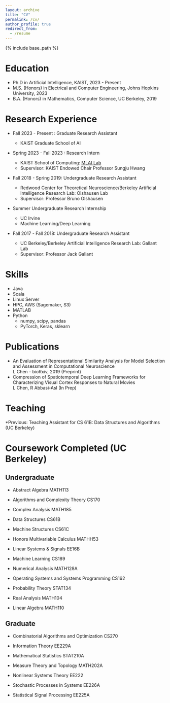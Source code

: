 ```yaml
---
layout: archive
title: "CV"
permalink: /cv/
author_profile: true
redirect_from:
  - /resume
---
```


{% include base_path %}

Education
======
* Ph.D in Artificial Intelligence, KAIST, 2023 - Present
* M.S. (Honors) in Electrical and Computer Engineering, Johns Hopkins University, 2023
* B.A. (Honors) in Mathematics, Computer Science, UC Berkeley, 2019 

Research Experience
======
* Fall 2023 - Present : Graduate Research Assistant
  * KAIST Graduate School of AI

* Spring 2023 - Fall 2023 : Research Intern
  * KAIST School of Computing: [MLAI Lab](https://www.mlai-kaist.com/)
  * Supervisor: KAIST Endowed Chair Professor Sungju Hwang
   
* Fall 2018 - Spring 2019: Undergraduate Research Assistant
  * Redwood Center for Theoretical Neuroscience/Berkeley Artificial Intelligence Research Lab: Olshausen Lab
  * Supervisor: Professor Bruno Olshausen

* Summer Undergraduate Research Internship 
  * UC Irvine
  * Machine Learning/Deep Learning
  
* Fall 2017 - Fall 2018: Undergraduate Research Assistant
  * UC Berkeley/Berkeley Artificial Intelligence Research Lab: Gallant Lab
  * Supervisor: Professor Jack Gallant
  
Skills
======
* Java
* Scala
* Linux Server
* HPC, AWS (Sagemaker, S3)
* MATLAB
* Python
  * numpy, scipy, pandas
  * PyTorch, Keras, sklearn

Publications
======
 * An Evaluation of Representational Similarity Analysis for Model Selection and Assessment in Computational Neuroscience <br />
   L Chen - bioRxiv, 2019 (Preprint)
 * Compression of Spatiotemporal Deep Learning Frameworks for Characterizing Visual Cortex Responses to Natural Movies <br />
   L Chen, R Abbasi-Asl (In Prep)
  
Teaching
======
*Previous:
  Teaching Assistant for CS 61B: Data Structures and Algorithms (UC Berkeley)

# Coursework Completed (UC Berkeley)
## Undergraduate
* Abstract Algebra
MATH113

* Algorithms and Complexity Theory
CS170

* Complex Analysis
MATH185

* Data Structures
CS61B

* Machine Structures
CS61C

* Honors Multivariable Calculus
MATHH53

* Linear Systems & Signals
EE16B

* Machine Learning
CS189

* Numerical Analysis
MATH128A

* Operating Systems and Systems Programming
CS162

* Probability Theory
STAT134

* Real Analysis
MATH104

* Linear Algebra
MATH110

## Graduate 

* Combinatorial Algorithms and Optimization
CS270

* Information Theory
EE229A

* Mathematical Statistics
STAT210A

* Measure Theory and Topology
MATH202A

* Nonlinear Systems Theory
EE222

* Stochastic Processes in Systems
EE226A

* Statistical Signal Processing
EE225A
